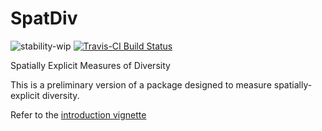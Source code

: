 # SpatDiv

![stability-wip](https://img.shields.io/badge/stability-work_in_progress-lightgrey.svg)
[![Travis-CI Build Status](https://travis-ci.org/EricMarcon/SpatDiv.svg?branch=master)](https://travis-ci.org/EricMarcon/SpatDiv)

Spatially Explicit Measures of Diversity

This is a preliminary version of a package designed to measure spatially-explicit diversity.

Refer to the [introduction vignette](https://EricMarcon.github.io/SpatDiv/introduction.html)